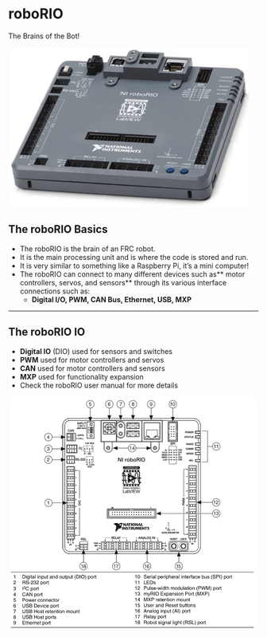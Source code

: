 # roboRIO

The Brains of the Bot!

![roboRIO](../assets/images/roboRio.jpg)

## The roboRIO Basics

- The roboRIO is the brain of an FRC robot.
- It is the main processing unit and is where the code is stored and run.
- It is very similar to something like a Raspberry Pi, it’s a mini computer!
- The roboRIO can connect to many different devices such as** motor controllers, servos, and sensors** through its various interface connections such as:
    - **Digital I/O, PWM, CAN Bus, Ethernet, USB, MXP**

***

## The roboRIO IO

- **Digital IO** (DIO) used for sensors and switches
- **PWM** used for motor controllers and servos
- **CAN** used for motor controllers and sensors
- **MXP** used for functionality expansion
- Check the roboRIO user manual for more details

![roboRIO IO](../assets/images/roboRIO_io.png)

